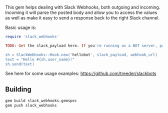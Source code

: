 This gem helps dealing with Slack Webhooks, both outgoing and incoming. Incoming it will parse the 
posted body and allow you to access the values as well as make it easy to send a response back to the 
right Slack channel. 

Basic usage is:

```ruby
require 'slack_webhooks'

TODO: Get the slack_payload here. If you're running as a BOT server, parse it from the http post. 

sh = SlackWebhooks::Hook.new('hellobot', slack_payload, webhook_url)
text = "Hello #{sh.user_name}!"
sh.send(text)
```

See here for some usage examples: https://github.com/treeder/slackbots

## Building

```sh
gem build slack_webhooks.gemspec
gem push slack_webhooks
```
